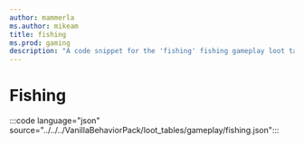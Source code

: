 ```yaml
---
author: mammerla
ms.author: mikeam
title: fishing
ms.prod: gaming
description: "A code snippet for the 'fishing' fishing gameplay loot table"
---
```


# Fishing

:::code language="json" source="../../../VanillaBehaviorPack/loot_tables/gameplay/fishing.json":::
